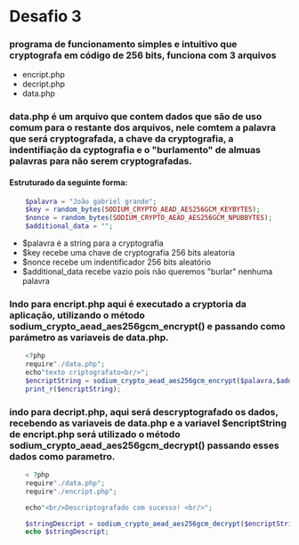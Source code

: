 # Desafio 3

### programa de funcionamento simples e intuitivo que cryptografa em código de 256 bits, funciona com 3 arquivos 
* encript.php
* decript.php
* data.php

### data.php é um arquivo que contem dados que são de uso comum para o restante dos arquivos, nele comtem a palavra que será cryptografada, a chave da cryptografia, a indentifiação da cyptografia e o "burlamento" de almuas palavras para não serem cryptografadas.

####  Estruturado da seguinte forma:

~~~php
    $palavra = "João gabriel grande";   
    $key = random_bytes(SODIUM_CRYPTO_AEAD_AES256GCM_KEYBYTES);
    $nonce = random_bytes(SODIUM_CRYPTO_AEAD_AES256GCM_NPUBBYTES);
    $additional_data = "";
~~~
* $palavra é a string para a cryptografia
* $key recebe uma chave de cryptografia 256 bits aleatoria
* $nonce recebe um indentificador 256 bits aleatório
* $additional_data recebe vazio pois não queremos "burlar" nenhuma palavra

### Indo para encript.php  aqui é executado a cryptoria da aplicação, utilizando o método sodium_crypto_aead_aes256gcm_encrypt() e passando como parámetro as variaveis de data.php.

~~~php
    <?php
    require"./data.php";
    echo"texto criptografato<br/>";
    $encriptString = sodium_crypto_aead_aes256gcm_encrypt($palavra,$additional_data, $nonce, $key) ;
    print_r($encriptString);
~~~

### indo para decript.php, aqui será descryptografado os dados, recebendo as variaveis de data.php e a variavel $encriptString de encript.php  será utilizado o método sodium_crypto_aead_aes256gcm_decrypt() passando esses dados como parametro.

~~~php
    < ?php
    require"./data.php";
    require"./encript.php";

    echo"<br/>Descriptografado com sucesso! <br/>";

    $stringDescript = sodium_crypto_aead_aes256gcm_decrypt($encriptString, $additional_data, $nonce, $key);
    echo $stringDescript;
~~~
